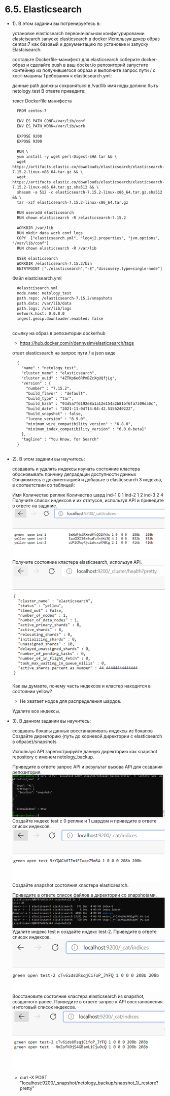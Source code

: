 # 6.5. Elasticsearch
- 1).
  В этом задании вы потренируетесь в:

    установке elasticsearch
    первоначальном конфигурировании elastcisearch
    запуске elasticsearch в docker
    Используя докер образ centos:7 как базовый и документацию по установке и запуску Elastcisearch:

    составьте Dockerfile-манифест для elasticsearch
    соберите docker-образ и сделайте push в ваш docker.io репозиторий
    запустите контейнер из получившегося образа и выполните запрос пути / c хост-машины
    Требования к elasticsearch.yml:

    данные path должны сохраняться в /var/lib
    имя ноды должно быть netology_test
    В ответе приведите:

    текст Dockerfile манифеста
    ```
      FROM centos:7

      ENV ES_PATH_CONF=/var/lib/conf
      ENV ES_PATH_WORK=/var/lib/work

      EXPOSE 9200
      EXPOSE 9300

      RUN \
      yum install -y wget perl-Digest-SHA tar && \
      wget https://artifacts.elastic.co/downloads/elasticsearch/elasticsearch-7.15.2-linux-x86_64.tar.gz && \
      wget https://artifacts.elastic.co/downloads/elasticsearch/elasticsearch-7.15.2-linux-x86_64.tar.gz.sha512 && \
      shasum -a 512 -c elasticsearch-7.15.2-linux-x86_64.tar.gz.sha512 && \ 
      tar -xzf elasticsearch-7.15.2-linux-x86_64.tar.gz

      RUN useradd elasticsearch
      RUN chown elasticsearch -R /elasticsearch-7.15.2

      WORKDIR /var/lib
      RUN mkdir data work conf logs
      COPY  ["elasticsearch.yml", "log4j2.properties", "jvm.options", "/var/lib/conf"]
      RUN chown elasticsearch -R /var/lib

      USER elasticsearch
      WORKDIR /elasticsearch-7.15.2/bin 
      ENTRYPOINT ["./elasticsearch","-E","discovery.type=single-node"]
    ```    
    Файл elastcisearch.yml
    ```  
      #elastcisearch.yml
      node.name: netology_test
      path.repo: /elasticsearch-7.15.2/snapshots
      path.data: /var/lib/data
      path.logs: /var/lib/logs
      network.host: 0.0.0.0
      ingest.geoip.downloader.enabled: false
      
    ```  
    ссылку на образ в репозитории dockerhub
    - https://hub.docker.com/r/dennysim/elasticsearch/tags
    
    ответ elasticsearch на запрос пути / в json виде
    ```
      {
        "name" : "netology_test",
        "cluster_name" : "elasticsearch",
        "cluster_uuid" : "4ZTKp6e6RPmBZcXgUQfjLg",
        "version" : {
          "number" : "7.15.2",
          "build_flavor" : "default",
          "build_type" : "tar",
          "build_hash" : "93d5a7f6192e8a1a12e154a2b81bf6fa7309da0c",
          "build_date" : "2021-11-04T14:04:42.515624022Z",
          "build_snapshot" : false,
          "lucene_version" : "8.9.0",
          "minimum_wire_compatibility_version" : "6.8.0",
          "minimum_index_compatibility_version" : "6.0.0-beta1"
        },
        "tagline" : "You Know, for Search"
      }
         
    ```  


- 2). В этом задании вы научитесь:

     создавать и удалять индексы
     изучать состояние кластера
     обосновывать причину деградации доступности данных
     Ознакомтесь с документацией и добавьте в elasticsearch 3 индекса, в соответствии со таблицей:

     Имя	Количество реплик	Количество шард
     ind-1	0	1
     ind-2	1	2
     ind-3	2	4
     Получите список индексов и их статусов, используя API и приведите в ответе на задание.
     ![6.5_2_1.PNG](images/6.5_2_1.PNG)
     Получите состояние кластера elasticsearch, используя API.
     ![6.5_2_2.PNG](images/6.5_2_2.PNG)

     Как вы думаете, почему часть индексов и кластер находится в состоянии yellow?
     - Не хватает нодов для распределения шардов.
      
     Удалите все индексы.

	
- 3). В данном задании вы научитесь:

     создавать бэкапы данных
     восстанавливать индексы из бэкапов
     Создайте директорию {путь до корневой директории с elasticsearch в образе}/snapshots.

     Используя API зарегистрируйте данную директорию как snapshot repository c именем netology_backup.

     Приведите в ответе запрос API и результат вызова API для создания репозитория.
     ![6.5_3_1.PNG](images/6.5_3_1.PNG)
     Создайте индекс test с 0 реплик и 1 шардом и приведите в ответе список индексов.
     ![6.5_3_2.PNG](images/6.5_3_2.PNG)
     Создайте snapshot состояния кластера elasticsearch.

     Приведите в ответе список файлов в директории со snapshotами.
     ![6.5_3_3.PNG](images/6.5_3_3.PNG)
     Удалите индекс test и создайте индекс test-2. Приведите в ответе список индексов.
     ![6.5_3_4.PNG](images/6.5_3_4.PNG)
     Восстановите состояние кластера elasticsearch из snapshot, созданного ранее. 
     Приведите в ответе запрос к API восстановления и итоговый список индексов.
     ![6.5_3_5.PNG](images/6.5_3_5.PNG)
     - curl -X POST "localhost:9200/_snapshot/netology_backup/snapshot_1/_restore?pretty"